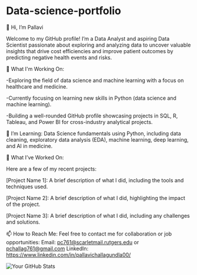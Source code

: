 # Data-science-portfolio
👋 Hi, I’m Pallavi

Welcome to my GitHub profile! I’m a Data Analyst and aspiring Data Scientist passionate about exploring and analyzing data to uncover valuable insights that drive cost efficiencies and improve patient outcomes by predicting negative health events and risks.

🔭 What I'm Working On:

-Exploring the field of data science and machine learning with a focus on healthcare and medicine.

-Currently focusing on learning new skills in Python (data science and machine learning).

-Building a well-rounded GitHub profile showcasing projects in SQL, R, Tableau, and Power BI for cross-industry analytical projects.

🌱 I’m Learning:
Data Science fundamentals using Python, including data cleaning, exploratory data analysis (EDA), machine learning, deep learning, and AI in medicine.

💼 What I’ve Worked On:

Here are a few of my recent projects:

[Project Name 1]: A brief description of what I did, including the tools and techniques used.

[Project Name 2]: A brief description of what I did, highlighting the impact of the project.

[Project Name 3]: A brief description of what I did, including any challenges and solutions.

📫 How to Reach Me:
Feel free to contact me for collaboration or job opportunities:
Email: pc761@scarletmail.rutgers.edu or pchallag761@gmail.com
LinkedIn: https://www.linkedin.com/in/pallavichallagundla00/

![Your GitHub Stats](https://github-readme-stats.vercel.app/api?username=thehealthtechceo&show_icons=true&count_private=true)




